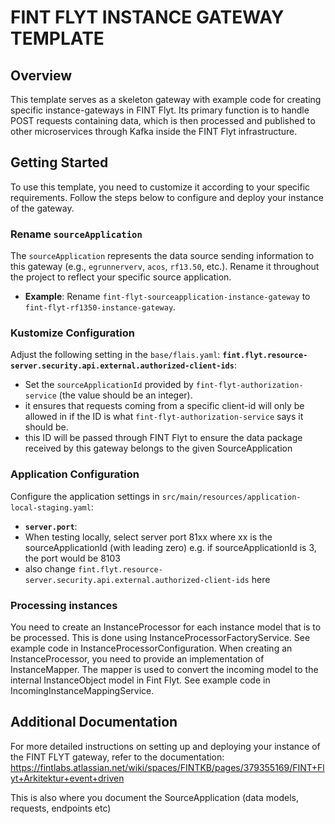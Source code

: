 # FINT FLYT INSTANCE GATEWAY TEMPLATE

## Overview
This template serves as a skeleton gateway with example code for creating specific instance-gateways in FINT Flyt. Its primary function is to handle POST requests containing data, which is then processed and published to other microservices through Kafka inside the FINT Flyt infrastructure.

## Getting Started
To use this template, you need to customize it according to your specific requirements. Follow the steps below to configure and deploy your instance of the gateway.

### Rename `sourceApplication`
The `sourceApplication` represents the data source sending information to this gateway (e.g., `egrunnerverv`, `acos`, `rf13.50`, etc.). Rename it throughout the project to reflect your specific source application.

- **Example**: Rename `fint-flyt-sourceapplication-instance-gateway` to `fint-flyt-rf1350-instance-gateway`.

### Kustomize Configuration
Adjust the following setting in the `base/flais.yaml`:
**`fint.flyt.resource-server.security.api.external.authorized-client-ids`**:
   - Set the `sourceApplicationId` provided by `fint-flyt-authorization-service` (the value should be an integer).
   - it ensures that requests coming from a specific client-id will only be allowed in if the ID is what `fint-flyt-authorization-service` says it should be.
   - this ID will be passed through FINT Flyt to ensure the data package received by this gateway belongs to the given SourceApplication

### Application Configuration
Configure the application settings in `src/main/resources/application-local-staging.yaml`:
  - **`server.port`**:
  - When testing locally, select server port 81xx where xx is the sourceApplicationId (with leading zero) e.g. if sourceApplicationId is 3, the port would be 8103
  - also change `fint.flyt.resource-server.security.api.external.authorized-client-ids` here

### Processing instances
You need to create an InstanceProcessor for each instance model that is to be processed. This is done using InstanceProcessorFactoryService. See example code in InstanceProcessorConfiguration.
When creating an InstanceProcessor, you need to provide an implementation of InstanceMapper. The mapper is used to convert the incoming model to the internal InstanceObject model in Fint Flyt. See example code in IncomingInstanceMappingService.

## Additional Documentation
For more detailed instructions on setting up and deploying your instance of the FINT FLYT gateway, refer to the documentation:
https://fintlabs.atlassian.net/wiki/spaces/FINTKB/pages/379355169/FINT+Flyt+Arkitektur+event+driven

This is also where you document the SourceApplication (data models, requests, endpoints etc)
